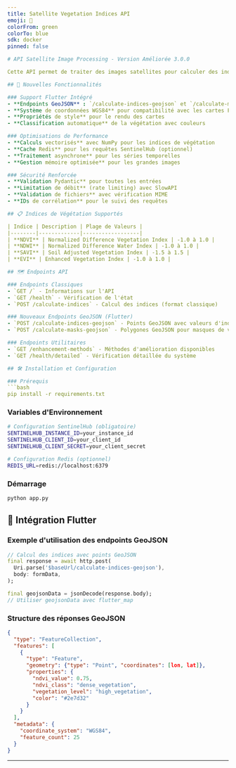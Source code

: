 ```yaml
---
title: Satellite Vegetation Indices API
emoji: 🌱
colorFrom: green
colorTo: blue
sdk: docker
pinned: false

# API Satellite Image Processing - Version Améliorée 3.0.0

Cette API permet de traiter des images satellites pour calculer des indices de végétation avec support Flutter et optimisations avancées.

## 🚀 Nouvelles Fonctionnalités

### Support Flutter Intégré
- **Endpoints GeoJSON** : `/calculate-indices-geojson` et `/calculate-masks-geojson`
- **Système de coordonnées WGS84** pour compatibilité avec les cartes Flutter
- **Propriétés de style** pour le rendu des cartes
- **Classification automatique** de la végétation avec couleurs

### Optimisations de Performance
- **Calculs vectorisés** avec NumPy pour les indices de végétation
- **Cache Redis** pour les requêtes SentinelHub (optionnel)
- **Traitement asynchrone** pour les séries temporelles
- **Gestion mémoire optimisée** pour les grandes images

### Sécurité Renforcée
- **Validation Pydantic** pour toutes les entrées
- **Limitation de débit** (rate limiting) avec SlowAPI
- **Validation de fichiers** avec vérification MIME
- **IDs de corrélation** pour le suivi des requêtes

## 📋 Indices de Végétation Supportés

| Indice | Description | Plage de Valeurs |
|--------|-------------|------------------|
| **NDVI** | Normalized Difference Vegetation Index | -1.0 à 1.0 |
| **NDWI** | Normalized Difference Water Index | -1.0 à 1.0 |
| **SAVI** | Soil Adjusted Vegetation Index | -1.5 à 1.5 |
| **EVI** | Enhanced Vegetation Index | -1.0 à 1.0 |

## 🗺️ Endpoints API

### Endpoints Classiques
- `GET /` - Informations sur l'API
- `GET /health` - Vérification de l'état
- `POST /calculate-indices` - Calcul des indices (format classique)

### Nouveaux Endpoints GeoJSON (Flutter)
- `POST /calculate-indices-geojson` - Points GeoJSON avec valeurs d'indices
- `POST /calculate-masks-geojson` - Polygones GeoJSON pour masques de végétation

### Endpoints Utilitaires
- `GET /enhancement-methods` - Méthodes d'amélioration disponibles
- `GET /health/detailed` - Vérification détaillée du système

## 🛠️ Installation et Configuration

### Prérequis
```bash
pip install -r requirements.txt
```

### Variables d'Environnement
```bash
# Configuration SentinelHub (obligatoire)
SENTINELHUB_INSTANCE_ID=your_instance_id
SENTINELHUB_CLIENT_ID=your_client_id
SENTINELHUB_CLIENT_SECRET=your_client_secret

# Configuration Redis (optionnel)
REDIS_URL=redis://localhost:6379
```

### Démarrage
```bash
python app.py
```

## 📱 Intégration Flutter

### Exemple d'utilisation des endpoints GeoJSON
```dart
// Calcul des indices avec points GeoJSON
final response = await http.post(
  Uri.parse('$baseUrl/calculate-indices-geojson'),
  body: formData,
);

final geojsonData = jsonDecode(response.body);
// Utiliser geojsonData avec flutter_map
```

### Structure des réponses GeoJSON
```json
{
  "type": "FeatureCollection",
  "features": [
    {
      "type": "Feature",
      "geometry": {"type": "Point", "coordinates": [lon, lat]},
      "properties": {
        "ndvi_value": 0.75,
        "ndvi_class": "dense_vegetation",
        "vegetation_level": "high_vegetation",
        "color": "#2e7d32"
      }
    }
  ],
  "metadata": {
    "coordinate_system": "WGS84",
    "feature_count": 25
  }
}
```

---
```

